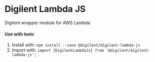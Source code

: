 # Digilent Lambda JS
Digilent wrapper module for AWS Lambda

#### Use with Ionic
1. Install with: `npm install --save @digilent/digilent-lambda-js`
2. Import with: `import {DigilentLambdaJs} from '@digilent/digilent-lambda-js';`